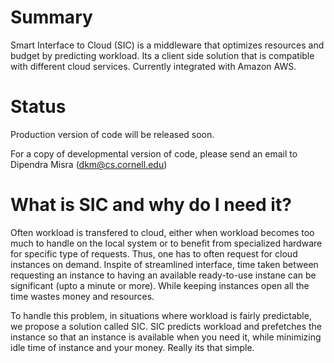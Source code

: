 # Summary
Smart Interface to Cloud (SIC) is a middleware that optimizes resources and budget by predicting workload. Its a client side solution that is compatible with different cloud services. Currently integrated with Amazon AWS.

# Status
Production version of code will be released soon. 

For a copy of developmental version of code, please send an email to Dipendra Misra (dkm@cs.cornell.edu) 

# What is SIC and why do I need it?
Often workload is transfered to cloud, either when workload becomes too much to handle on the local system or
to benefit from specialized hardware for specific type of requests. Thus, one has to often request for cloud instances
on demand. Inspite of streamlined interface, time taken between requesting an instance to having an available ready-to-use instane can be significant (upto a minute or more). While keeping instances open all the time wastes money and resources.

To handle this problem, in situations where workload is fairly predictable, we propose a solution called SIC. SIC predicts workload and prefetches the instance so that an instance is available when you need it, while minimizing idle time of instance and your money. Really its that simple.
